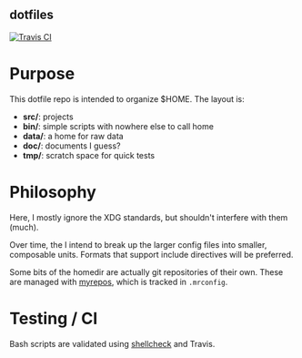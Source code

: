 ## dotfiles

[![Travis CI](https://travis-ci.org/jldugger/dotfiles.svg?branch=master)](https://travis-ci.org/jldugger/dotfiles)

# Purpose

This dotfile repo is intended to organize $HOME. The layout is:

 * **src/**: projects
 * **bin/**: simple scripts with nowhere else to call home
 * **data/**: a home for raw data
 * **doc/**: documents I guess?
 * **tmp/**: scratch space for quick tests
 
# Philosophy

Here, I mostly ignore the XDG standards, but shouldn't interfere with them (much).

Over time, the I intend to break up the larger config files into smaller, composable units. Formats that support include
directives will be preferred.

Some bits of the homedir are actually git repositories of their own. These are managed with
[myrepos](https://myrepos.branchable.com/), which is tracked in `.mrconfig`.

# Testing / CI

Bash scripts are validated using [shellcheck](https://github.com/koalaman/shellcheck) and Travis.
